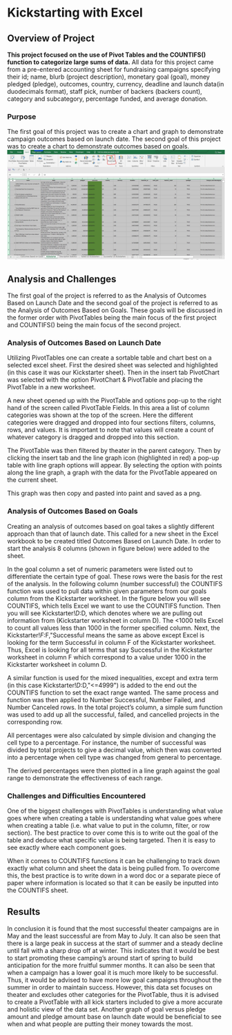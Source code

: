 # Kickstarting with Excel

## Overview of Project
**This project focused on the use of Pivot Tables and the COUNTIFS() function to categorize large sums of data.** All data for this project came from a pre-entered accounting sheet for fundraising campaigns specifying their id; name, blurb (project description), monetary goal (goal), money pledged (pledge), outcomes, country, currency, deadline and launch data(in duodecimals format), staff pick, number of backers  (backers count), category and subcategory, percentage funded, and average donation.

### Purpose
The first goal of this project was to create a chart and graph to demonstrate campaign outcomes based on launch date. The second goal of this project was to create a chart to demonstrate outcomes based on goals. 
![PivotTable_start](PivotTable_start.JPG)
## Analysis and Challenges
The first goal of the project is referred to as the Analysis of Outcomes Based on Launch Date and the second goal of the project is referred to as the Analysis of Outcomes Based on Goals. These goals will be discussed in the former order with PivotTables being the main focus of the first project and COUNTIFS() being the main focus of the second project.

### Analysis of Outcomes Based on Launch Date
Utilizing PivotTables one can create a sortable table and chart best on a selected excel sheet.
First the desired sheet was selected and highlighted (in this case it was our Kickstarter sheet). Then in the insert tab PivotChart was selected with the option PivotChart & PivotTable and placing the PivotTable in a new worksheet. 

A new sheet opened up with the PivotTable and options pop-up to the right hand of the screen called PivotTable Fields. In this area a list of column categories was shown at the top of the screen. Here the different categories were dragged and dropped into four sections filters, columns, rows, and values. It is important to note that values will create a count of whatever category is dragged and dropped into this section. 

The PivotTable was then filtered by theater in the parent category. Then by clicking the insert tab and the line graph icon (highlighted in red) a pop-up table with line graph options will appear. By selecting the option with points along the line graph, a graph with the data for the PivotTable appeared on the current sheet. 

This graph was then copy and pasted into paint and saved as a png. 

### Analysis of Outcomes Based on Goals
Creating an analysis of outcomes based on goal takes a slightly different approach than that of launch date. This called for a new sheet in the Excel workbook to be created titled Outcomes Based on Launch Date. In order to start the analysis 8 columns (shown in figure below) were added to the sheet.

In the goal column a set of numeric parameters were listed out to differentiate the certain type of goal. These rows were the basis for the rest of the analysis. 
In the following column (number successful) the COUNTIFS function was used to pull data within given parameters from our goals column from the Kickstarter worksheet. In the figure below you will see COUNTIFS, which tells Excel we want to use the COUNTIFS function. Then you will see Kickstarter!$D:$D, which denotes where we are pulling out information from (Kickstarter worksheet in column D). The <1000 tells Excel to count all values less than 1000 in the former specified column. Next, the Kickstarter!$F:$F,"Successful means the same as above except Excel is looking for the term Successful in column F of the Kickstarter worksheet. Thus, Excel is looking for all terms that say Successful in the Kickstarter worksheet in column F which correspond to a value under 1000 in the Kickstarter worksheet in column D.

A similar function is used for the mixed inequalities, except and extra term (in this case Kickstarter!$D:$D,"<=4999") is added to the end out the COUNTIFS function to set the exact range wanted. The same process and function was then applied to Number Successful, Number Failed, and Number Canceled rows. 
In the total project’s column, a simple sum function was used to add up all the successful, failed, and cancelled projects in the corresponding row. 

All percentages were also calculated by simple division and changing the cell type to a percentage. For instance, the number of successful was divided by total projects to give a decimal value, which then was converted into a percentage when cell type was changed from general to percentage. 

The derived percentages were then plotted in a line graph against the goal range to demonstrate the effectiveness of each range.


### Challenges and Difficulties Encountered
One of the biggest challenges with PivotTables is understanding what value goes where when creating a table is understanding what value goes where when creating a table (i.e. what value to put in the column, filter, or row section). The best practice to over come this is to write out the goal of the table and deduce what specific value is being targeted. Then it is easy to see exactly where each component goes. 

When it comes to COUNTIFS functions it can be challenging to track down exactly what column and sheet the data is being pulled from. To overcome this, the best practice is to write down in a word doc or a separate piece of paper where information is located so that it can be easily be inputted into the COUNTIFS sheet.
## Results
In conclusion it is found that the most successful theater campaigns are in May and the least successful are from May to July. It can also be seen that there is a large peak in success at the start of summer and a steady decline until fall with a sharp drop off at winter. This indicates that it would be best to start promoting these camping’s around start of spring to build anticipation for the more fruitful summer months.
It can also be seen that when a campaign has a lower goal it is much more likely to be successful. Thus, it would be advised to have more low goal campaigns throughout the summer in order to maintain success.
However, this data set focuses on theater and excludes other categories for the PivotTable, thus it is advised to create a PivotTable with all kick starters included to give a more accurate and holistic view of the data set. Another graph of goal versus pledge amount and pledge amount base on launch date would be beneficial to see when and what people are putting their money towards the most. 
